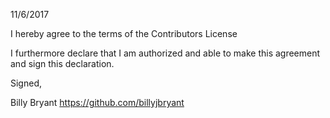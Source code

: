 11/6/2017

I hereby agree to the terms of the Contributors License

I furthermore declare that I am authorized and able to make this
agreement and sign this declaration.

Signed,

Billy Bryant
https://github.com/billyjbryant
